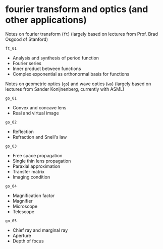 # fourier transform and optics (and other applications)

Notes on fourier transform (`ft`) (largely based on lectures from Prof. Brad Osgood of Stanford)

`ft_01`
* Analysis and synthesis of period function
* Fourier series
* Inner product between functions
* Complex exponential as orthonormal basis for functions

Notes on geometric optics (`go`) and wave optics (`wo`) (largely based on lectures from Sander Konijnenberg, currently with ASML)

`go_01`
* Convex and concave lens
* Real and virtual image

`go_02`
* Reflection
* Refraction and Snell's law

`go_03`
* Free space propagation
* Single thin lens propagation
* Paraxial approximation
* Transfer matrix
* Imaging condition

`go_04`
* Magnification factor
* Magnifier
* Microscope
* Telescope

`go_05`
* Chief ray and marginal ray
* Aperture
* Depth of focus

